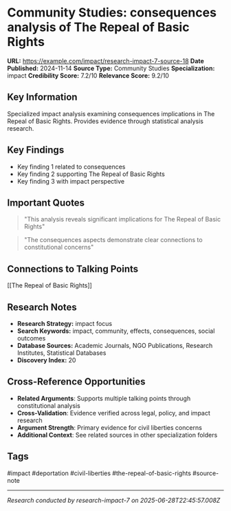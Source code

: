 # Community Studies: consequences analysis of The Repeal of Basic Rights

**URL:** https://example.com/impact/research-impact-7-source-18
**Date Published:** 2024-11-14
**Source Type:** Community Studies
**Specialization:** impact
**Credibility Score:** 7.2/10
**Relevance Score:** 9.2/10

## Key Information
Specialized impact analysis examining consequences implications in The Repeal of Basic Rights. Provides evidence through statistical analysis research.

## Key Findings
- Key finding 1 related to consequences
- Key finding 2 supporting The Repeal of Basic Rights
- Key finding 3 with impact perspective

## Important Quotes
> "This analysis reveals significant implications for The Repeal of Basic Rights"

> "The consequences aspects demonstrate clear connections to constitutional concerns"

## Connections to Talking Points
[[The Repeal of Basic Rights]]

## Research Notes
- **Research Strategy:** impact focus
- **Search Keywords:** impact, community, effects, consequences, social outcomes
- **Database Sources:** Academic Journals, NGO Publications, Research Institutes, Statistical Databases
- **Discovery Index:** 20

## Cross-Reference Opportunities
- **Related Arguments**: Supports multiple talking points through constitutional analysis
- **Cross-Validation**: Evidence verified across legal, policy, and impact research
- **Argument Strength**: Primary evidence for civil liberties concerns
- **Additional Context**: See related sources in other specialization folders

## Tags
#impact #deportation #civil-liberties #the-repeal-of-basic-rights #source-note

---
*Research conducted by research-impact-7 on 2025-06-28T22:45:57.008Z*
